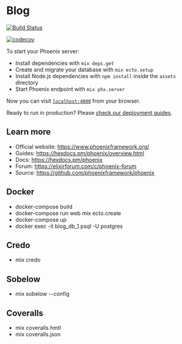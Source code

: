 # Blog

[![Build Status](https://www.travis-ci.org/jhonisds/blog.svg?branch=main)](https://www.travis-ci.org/jhonisds/blog)

[![codecov](https://codecov.io/gh/jhonisds/blog/branch/main/graph/badge.svg?token=BZBYOE40LV)](https://codecov.io/gh/jhonisds/blog)

To start your Phoenix server:

- Install dependencies with `mix deps.get`
- Create and migrate your database with `mix ecto.setup`
- Install Node.js dependencies with `npm install` inside the `assets` directory
- Start Phoenix endpoint with `mix phx.server`

Now you can visit [`localhost:4000`](http://localhost:4000) from your browser.

Ready to run in production? Please [check our deployment guides](https://hexdocs.pm/phoenix/deployment.html).

## Learn more

- Official website: https://www.phoenixframework.org/
- Guides: https://hexdocs.pm/phoenix/overview.html
- Docs: https://hexdocs.pm/phoenix
- Forum: https://elixirforum.com/c/phoenix-forum
- Source: https://github.com/phoenixframework/phoenix

## Docker

- docker-compose build
- docker-compose run web mix ecto.create
- docker-compose up
- docker exec -it blog_db_1 psql -U postgres

## Credo

- mix credo

## Sobelow

- mix sobelow --config

## Coveralls

- mix coveralls.hmtl
- mix coveralls.json

